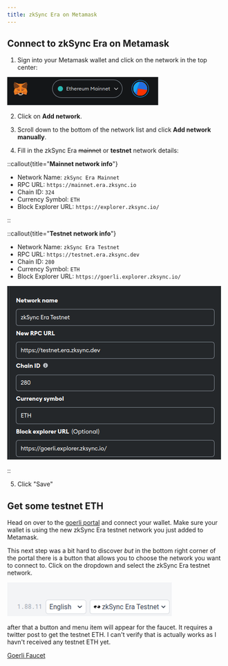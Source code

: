 ```yaml
---
title: zkSync Era on Metamask
---
```


## Connect to zkSync Era on Metamask

1. Sign into your Metamask wallet and click on the network in the top center:

![img](../assets/connect-1.png)

2. Click on **Add network**.

3. Scroll down to the bottom of the network list and click **Add network manually**.

4. Fill in the zkSync Era ~~mainnet~~ or **testnet** network details:

::callout{title="**Mainnet network info**"}

-   Network Name: `zkSync Era Mainnet`
-   RPC URL: `https://mainnet.era.zksync.io`
-   Chain ID: `324`
-   Currency Symbol: `ETH`
-   Block Explorer URL: `https://explorer.zksync.io/`

::

::callout{title="**Testnet network info**"}

-   Network Name: `zkSync Era Testnet`
-   RPC URL: `https://testnet.era.zksync.dev`
-   Chain ID: `280`
-   Currency Symbol: `ETH`
-   Block Explorer URL: `https://goerli.explorer.zksync.io/`

![img](https://github.com/PalmerEk/expert-sniffle/raw/main/assets/connect-2.png)

::

5. Click "Save"

## Get some testnet ETH

Head on over to the [goerli portal](https://goerli.portal.zksync.io/) and connect your wallet. Make sure your wallet is using the new zkSync Era testnet network you just added to Metamask.

This next step was a bit hard to discover _but_ in the bottom right corner of the portal there is a button that allows you to choose the network you want to connect to. Click on the dropdown and select the zkSync Era testnet network.

![img](https://github.com/PalmerEk/expert-sniffle/raw/main/assets/connect-3.png)

after that a button and menu item will appear for the faucet. It requires a twitter post to get the testnet ETH. I can't verify that is actually works as I havn't received any testnet ETH yet.

[Goerli Faucet](https://goerlifaucet.com/)
